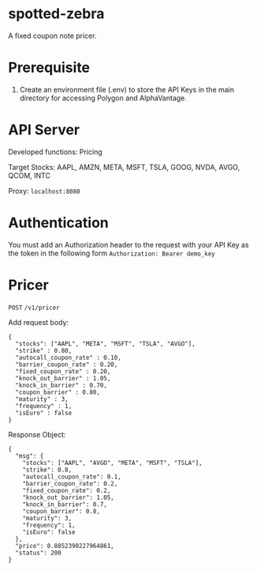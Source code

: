 # spotted-zebra

A fixed coupon note pricer.

# Prerequisite

1. Create an environment file (.env) to store the API Keys in the main directory for accessing Polygon and AlphaVantage.

# API Server

Developed functions: Pricing

Target Stocks: AAPL, AMZN, META, MSFT, TSLA, GOOG, NVDA, AVGO, QCOM, INTC

Proxy: `localhost:8080`

# Authentication

You must add an Authorization header to the request with your API Key as the token in the following form
`Authorization: Bearer demo_key`

# Pricer

`POST` `/v1/pricer`

Add request body:

```
{
  "stocks": ["AAPL", "META", "MSFT", "TSLA", "AVGO"],
  "strike" : 0.80,
  "autocall_coupon_rate" : 0.10,
  "barrier_coupon_rate" : 0.20,
  "fixed_coupon_rate" : 0.20,
  "knock_out_barrier" : 1.05,
  "knock_in_barrier" : 0.70,
  "coupon_barrier" : 0.80,
  "maturity" : 3,
  "frequency" : 1,
  "isEuro" : false
}
```

Response Object:

```
{
  "msg": {
    "stocks": ["AAPL", "AVGO", "META", "MSFT", "TSLA"],
    "strike": 0.8,
    "autocall_coupon_rate": 0.1,
    "barrier_coupon_rate": 0.2,
    "fixed_coupon_rate": 0.2,
    "knock_out_barrier": 1.05,
    "knock_in_barrier": 0.7,
    "coupon_barrier": 0.8,
    "maturity": 3,
    "frequency": 1,
    "isEuro": false
  },
  "price": 0.8852390227964861,
  "status": 200
}
```
